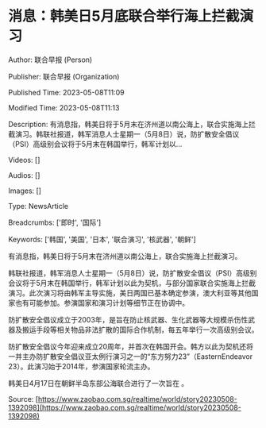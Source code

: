 # 消息：韩美日5月底联合举行海上拦截演习

Author: 联合早报 (Person)

Publisher: 联合早报 (Organization)

Published Time: 2023-05-08T11:09

Modified Time: 2023-05-08T11:13

Description: 有消息指，韩美日将于5月末在济州道以南公海上，联合实施海上拦截演习。韩联社报道，韩军消息人士星期一（5月8日）说，防扩散安全倡议（PSI）高级别会议将于5月末在韩国举行，韩军计划以...

Videos: []

Audios: []

Images: []

Type: NewsArticle

Breadcrumbs: ['即时', '国际']

Keywords: ['韩国', '美国', '日本', '联合演习', '核武器', '朝鲜']

<!--METADATA-->

有消息指，韩美日将于5月末在济州道以南公海上，联合实施海上拦截演习。

韩联社报道，韩军消息人士星期一（5月8日）说，防扩散安全倡议（PSI）高级别会议将于5月末在韩国举行，韩军计划以此为契机，与部分国家联合实施海上拦截演习。此次演习将由韩军主导实施，美日两国已基本确定参演，澳大利亚等其他国家也有可能参加。参演国家和演习计划等细节正在协调中。

防扩散安全倡议成立于2003年，是旨在防止核武器、生化武器等大规模杀伤性武器及搬运手段等相关物品非法扩散的国际合作机制，每五年举行一次高级别会议。

防扩散安全倡议今年迎来成立20周年，并首次在韩国开会。韩方以此为契机还将一并主办防扩散安全倡议亚太例行演习之一的“东方努力23”（EasternEndeavor 23）。此演习始于2014年，参演国家轮流主办。

韩美日4月17日在朝鲜半岛东部公海联合进行了一次旨在 [](https://www.zaobao.com/realtime/world/story20230417-1383975) 。

Source: [https://www.zaobao.com.sg/realtime/world/story20230508-1392098](https://www.zaobao.com.sg/realtime/world/story20230508-1392098)